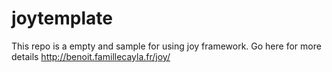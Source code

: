 # joytemplate
This repo is a empty and sample for using joy framework.
Go here for more details http://benoit.famillecayla.fr/joy/
